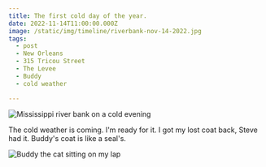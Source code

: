 ```yaml
---
title: The first cold day of the year.
date: 2022-11-14T11:00:00.000Z
image: /static/img/timeline/riverbank-nov-14-2022.jpg
tags:
  - post 
  - New Orleans
  - 315 Tricou Street
  - The Levee
  - Buddy
  - cold weather

---
```


![Mississippi river bank on a cold evening](/static/img/timeline/riverbank-nov-14-2022.jpg)

The cold weather is coming. I'm ready for it. I got my lost coat back, Steve had it. Buddy's coat is like a seal's.

![Buddy the cat sitting on my lap](/static/img/buddy/buddy-on-my-lap-nov-14-2022.jpg)

